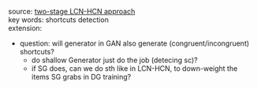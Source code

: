 
source: [two-stage LCN-HCN approach]()<br>
key words: shortcuts detection<br>
extension: <br>
- question: will generator in GAN also generate (congruent/incongruent) shortcuts?
    - do shallow Generator just do the job (detecing sc)?
    - if SG does, can we do sth like in LCN-HCN, to down-weight the items SG grabs in DG training?
